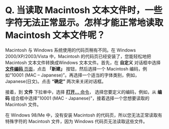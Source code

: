 # Q. 当读取 Macintosh 文本文件时，一些字符无法正常显示。怎样才能正常地读取 Macintosh 文本文件呢？

Macintosh 与 Windows 系统使用的代码页稍有不同。在 Windows 2000/XP/2003/Vista 中，Macintosh 的代码页已经安装了，您能轻松地把 Macintosh 文本文件转换成Windows 文本文件。首先，在 **自定义** 对话框中选择 [**文件编码** 页面](../../dlg/customize/encodings/index.md)，点击 **「新建」** 按钮，然后选择一个 Macintosh 编码，例如“10001 (MAC – Japanese)”。再选择一个适当的字体类别，例如，Japanese(日文)。点击 **“确定”** 两次来关闭对话框。

接着，到 **文件** 下拉单中，选择 [**打开...** 命令](../../cmd/file/file_open)，
选择您要定义的编码，例如，从 **编码** 组合框中选择"10001 (MAC -
Japanese)"，接着选择一个您想要读取的 Macintosh 文件。

在 Windows 98/Me 中，没有安装 Macintosh
的代码页，所以您无法正常读取有特殊字符的 Macintosh 文件，因为 Windows 代码页无法读取这些文件。
